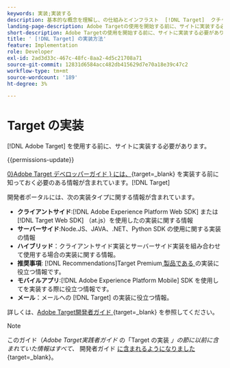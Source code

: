 ```yaml
---
keywords: 実装;実装する
description: 基本的な概念を理解し、の仕組みとインフラスト  [!DNL Target]  クチャとの統合を理解し、訪問者の追跡方法を理解します。
landing-page-description: Adobe Targetの使用を開始する前に、サイトに実装する必要があります。
short-description: Adobe Targetの使用を開始する前に、サイトに実装する必要があります。
title: ' [!DNL Target] の実装方法'
feature: Implementation
role: Developer
exl-id: 2ad3d33c-467c-48fc-8aa2-4d5c21708a71
source-git-commit: 12831d6584acc482db415629d7e70a18e39c47c2
workflow-type: tm+mt
source-wordcount: '189'
ht-degree: 3%

---
```


# Target の実装

[!DNL Adobe Target] を使用する前に、サイトに実装する必要があります。

{{permissions-update}}

[0}Adobe Target デベロッパーガイド } には、](https://experienceleague.adobe.com/docs/target-dev/developer/overview.html?lang=ja){target=_blank} を実装する前に知っておく必要のある情報が含まれています。[!DNL Target]

開発者ポータルには、次の実装タイプに関する情報が含まれています。

* **クライアントサイド**:[!DNL Adobe Experience Platform Web SDK] または [!DNL Target Web SDK] （at.js）を使用したの実装に関する情報
* **サーバーサイド**:Node.JS、JAVA、.NET、Python SDK の使用に関する実装の情報
* **ハイブリッド**：クライアントサイド実装とサーバーサイド実装を組み合わせて使用する場合の実装に関する情報。
* **推奨事項**: [!DNL Recommendations]Target Premium[ 製品である ](/help/main/c-intro/intro.md#premium) の実装に役立つ情報です。
* **モバイルアプリ**:[!DNL Adobe Experience Platform Mobile] SDK を使用してを実装する際に役立つ情報です。
* **メール**：メールへの [!DNL Target] の実装に役立つ情報。

詳しくは、[Adobe Target開発者ガイド ](https://experienceleague.adobe.com/docs/target-dev/developer/overview.html?lang=ja){target=_blank} を参照してください。

>[!NOTE]
>
>このガイド（*Adobe Target実践者ガイド* の「Target の実装 *」の節に以前に含まれていた情報はすべて、* 開発者ガイド [ に含まれるようになりました ](https://experienceleague.adobe.com/docs/target-dev/developer/overview.html?lang=ja){target=_blank}。




